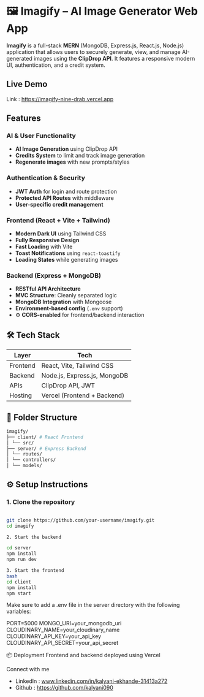# 🖼️ Imagify – AI Image Generator Web App

**Imagify** is a full-stack **MERN** (MongoDB, Express.js, React.js, Node.js) application that allows users to securely generate, view, and manage AI-generated images using the **ClipDrop API**. It features a responsive modern UI, authentication, and a credit system.


##  Live Demo

Link : https://imagify-nine-drab.vercel.app


##  Features

###  AI & User Functionality
-  **AI Image Generation** using ClipDrop API
-  **Credits System** to limit and track image generation
-  **Regenerate images** with new prompts/styles

###  Authentication & Security
-  **JWT Auth** for login and route protection
-  **Protected API Routes** with middleware
-  **User-specific credit management**

###  Frontend (React + Vite + Tailwind)
- **Modern Dark UI** using Tailwind CSS
-  **Fully Responsive Design**
-  **Fast Loading** with Vite
-  **Toast Notifications** using `react-toastify`
-  **Loading States** while generating images

###  Backend (Express + MongoDB)
-  **RESTful API Architecture**
-  **MVC Structure**: Cleanly separated logic
-  **MongoDB Integration** with Mongoose
-  **Environment-based config** (`.env` support)
- ⚙ **CORS-enabled** for frontend/backend interaction


## 🛠 Tech Stack

| Layer     | Tech                                 |
|-----------|--------------------------------------|
| Frontend  | React, Vite, Tailwind CSS            |
| Backend   | Node.js, Express.js, MongoDB         |
| APIs      | ClipDrop API, JWT                    |
| Hosting   | Vercel (Frontend + Backend)          |


## 📁 Folder Structure

```bash
imagify/
├── client/ # React Frontend
│ └── src/
├── server/ # Express Backend
│ └── routes/
│ └── controllers/
│ └── models/

```

## ⚙️ Setup Instructions

### 1. Clone the repository
```bash

git clone https://github.com/your-username/imagify.git
cd imagify

2. Start the backend

cd server
npm install
npm run dev

3. Start the frontend
bash
cd client
npm install
npm start

```
Make sure to add a .env file in the server directory with the following variables:

PORT=5000
MONGO_URI=your_mongodb_uri
CLOUDINARY_NAME=your_cloudinary_name
CLOUDINARY_API_KEY=your_api_key
CLOUDINARY_API_SECRET=your_api_secret

📦 Deployment
Frontend and backend deployed using Vercel

Connect with me

- LinkedIn : www.linkedin.com/in/kalyani-ekhande-31413a272
- Github : https://github.com/kalyani090
